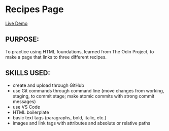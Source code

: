 # Recipes Page
[Live Demo](https://strallia.github.io/recipes/)

## PURPOSE: 
To practice using HTML foundations, learned from The Odin Project, to make a page that links to three different recipes.

## SKILLS USED:
- create and upload through GitHub
- use Git commands through command line (move changes from working, staging, to commit stage; make atomic commits with strong commit messages)
- use VS Code
- HTML boilerplate
- basic text tags (paragraphs, bold, italic, etc.)
- images and link tags with attributes and absolute or relative paths

